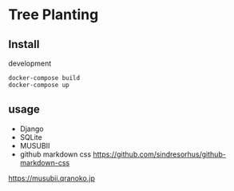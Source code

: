 # Tree Planting

## Install


development

```
docker-compose build
docker-compose up
```


## usage

- Django
- SQLite
- MUSUBII
- github markdown css
https://github.com/sindresorhus/github-markdown-css

https://musubii.qranoko.jp
